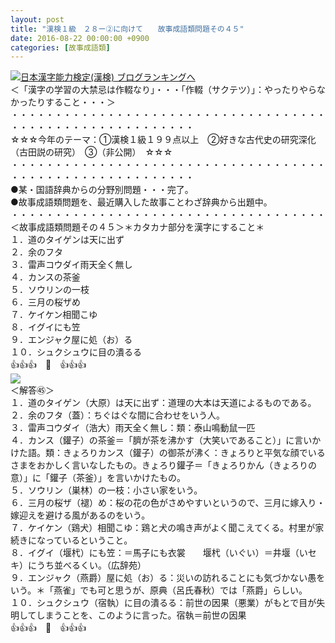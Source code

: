 ```yaml
---
layout: post
title: "漢検１級　２８ー②に向けて　　故事成語類問題その４５"
date: 2016-08-22 00:00:00 +0900
categories: [故事成語類]
---
```


[![](/syuusyuu9701/assets/images/漢検１級-２８ー②に向けて-故事成語類問題その４５-br_c_3028_1.gif)](http://blog.with2.net/link.php?1659096:3028 "日本漢字能力検定(漢検) ブログランキングへ")[日本漢字能力検定(漢検) ブログランキングへ](http://blog.with2.net/link.php?1659096:3028)  
＜「漢字の学習の大禁忌は作輟なり」・・・「作輟（サクテツ）」：やったりやらなかったりすること・・・＞  
・・・・・・・・・・・・・・・・・・・・・・・・・・・・・・・・・・・・・・・・・・・・・・・・・・・・・・・・・  
☆☆☆今年のテーマ：①漢検１級１９９点以上　②好きな古代史の研究深化（古田説の研究）　③（非公開）　☆☆☆　　  
・・・・・・・・・・・・・・・・・・・・・・・・・・・・・・・・・・・・・・・・・・・・・・・・・・・・・・・・・  
●某・国語辞典からの分野別問題・・・完了。  
●故事成語類問題を、最近購入した故事ことわざ辞典から出題中。  
・・・・・・・・・・・・・・・・・・・・・・・・・・・・・・・・・・・・  
＜故事成語類問題その４５＞＊カタカナ部分を漢字にすること＊　  
１．道のタイゲンは天に出ず  
２．余のフタ  
３．雷声コウダイ雨天全く無し  
４．カンスの茶釜  
５．ソウリンの一枝  
６．三月の桜ザめ  
７．ケイケン相聞こゆ  
８．イグイにも笠  
９．エンジャク屋に処（お）る  
１０．シュクシュウに目の潰るる  
👍👍👍　🐒　👍👍👍  
![](/syuusyuu9701/assets/images/漢検１級-２８ー②に向けて-故事成語類問題その４５-7772a41bf474014923e76d9606253d52.png)  
＜解答㊺＞  
１．道のタイゲン（大原）は天に出ず：道理の大本は天道によるものである。  
２．余のフタ（蓋）：ちぐはぐな間に合わせをいう人。  
３．雷声コウダイ（浩大）雨天全く無し：類：泰山鳴動鼠一匹  
４．カンス（鑵子）の茶釜＝「臍が茶を沸かす（大笑いであること）」に言いかけた語。類：きょろりカンス（鑵子）の御茶が沸く：きょろりと平気な顔でいるさまをおかしく言いなしたもの。きょろり鑵子＝「きょろりかん（きょろりの意）」に「鑵子（茶釜）」を言いかけたもの。  
５．ソウリン（巣林）の一枝：小さい家をいう。  
６．三月の桜ザ（褪）め：桜の花の色がさめやすいというので、三月に嫁入り・嫁迎えを避ける風があるのをいう。  
７．ケイケン（鶏犬）相聞こゆ：鶏と犬の鳴き声がよく聞こえてくる。村里が家続きになっているということ。  
８．イグイ（堰杙）にも笠：＝馬子にも衣裳　　堰杙（いぐい）＝井堰（いセキ）にうち並べるくい。（広辞苑）  
９．エンジャク（燕爵）屋に処（お）る：災いの訪れることにも気づかない愚をいう。＊「燕雀」でも可と思うが、原典（呂氏春秋）では「燕爵」らしい。  
１０．シュクシュウ（宿執）に目の潰るる：前世の因果（悪業）がもとで目が失明してしまうことを、このように言った。宿執＝前世の因果  
👍👍👍　🐒　👍👍👍  